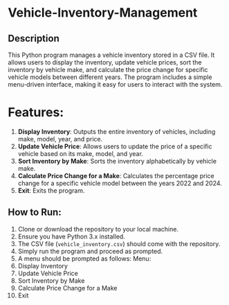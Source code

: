 # Vehicle-Inventory-Management
## Description
This Python program manages a vehicle inventory stored in a CSV file. It allows users to display the inventory, update vehicle prices, sort the inventory by vehicle make, and calculate the price change for specific vehicle models between different years. The program includes a simple menu-driven interface, making it easy for users to interact with the system.

# Features:
1. **Display Inventory**: Outputs the entire inventory of vehicles, including make, model, year, and price.
2. **Update Vehicle Price**: Allows users to update the price of a specific vehicle based on its make, model, and year.
3. **Sort Inventory by Make**: Sorts the inventory alphabetically by vehicle make.
4. **Calculate Price Change for a Make**: Calculates the percentage price change for a specific vehicle model between the years 2022 and 2024.
5. **Exit**: Exits the program.

## How to Run:
1. Clone or download the repository to your local machine.
2. Ensure you have Python 3.x installed.
3. The CSV file (`vehicle_inventory.csv`) should come with the repository. 
4. Simply run the program and proceed as prompted.
5. A menu should be prompted as follows:
       Menu:
  1. Display Inventory
  2. Update Vehicle Price
  3. Sort Inventory by Make
  4. Calculate Price Change for a Make
  5. Exit
